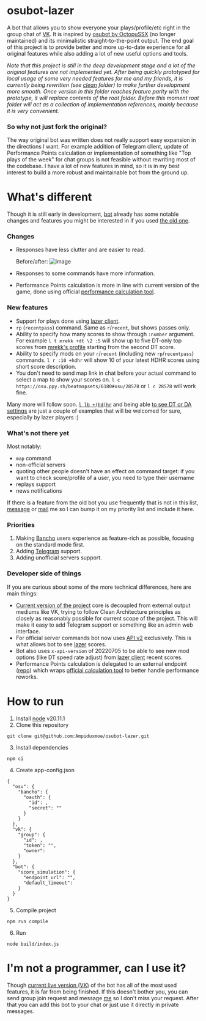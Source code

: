 # osubot-lazer
A bot that allows you to show everyone your plays/profile/etc right in the group chat of [VK](https://vk.com/).
It is inspired by [osubot by OctopuSSX](https://github.com/OctoDumb/osubot-old) (no longer maintained) and its minimalistic straight-to-the-point output. The end goal of this project is to provide better and more up-to-date experience for all original features while also adding a lot of new useful options and tools. 

*Note that this project is still in the deep development stage and a lot of the original features are not implemented yet. After being quickly prototyped for local usage of some very needed features for me and my friends, it is currently being rewritten (see [clean](https://github.com/Ampiduxmoe/osubot-lazer/tree/master/clean) folder) to make further development more smooth. Once version in this folder reaches feature parity with the prototype, it will replace contents of the root folder. Before this moment root folder will act as a collection of implementation references, mainly because it is very convenient.*

### So why not just fork the original?
The way original bot was written does not really support easy expansion in the directions I want. For example addition of Telegram client, update of Performance Points calculation or implementation of something like "Top plays of the week" for chat groups is not feasible without rewriting most of the codebase. I have a lot of new features in mind, so it is in my best interest to build a more robust and maintainable bot from the ground up.

# What's different
Though it is still early in development, [bot](https://vk.com/club224713087) already has some notable changes and features you might be interested in if you used [the old one](https://vk.com/sosubot).
### Changes
- Responses have less clutter and are easier to read.
  
  Before/after:
  ![image](https://github.com/Ampiduxmoe/osubot-lazer/assets/63016382/6c20b400-e07c-417c-8c25-76c1b266a414)
- Responses to some commands have more information.
- Performance Points calculation is more in line with current version of the game, done using official [performance calculation tool](https://github.com/ppy/osu-tools/tree/master/PerformanceCalculator).
### New features
- Support for plays done using [lazer client](https://osu.ppy.sh/wiki/en/Help_centre/Upgrading_to_lazer).
- `rp` (`recentpass`) command. Same as `r`/`recent`, but shows passes only.
- Ability to specify how many scores to show through `:number` argument. For example `l t mrekk +dt \2 :5` will show up to five DT-only top scores from [mrekk's profile](https://osu.ppy.sh/users/7562902/osu#top_ranks) starting from the second DT score.
- Ability to specify mods on your `r`/`recent` (including new `rp`/`recentpass`) commands. `l r :10 +hdhr` will show 10 of your latest HDHR scores using short score description.
- You don't need to send map link in chat before your actual command to select a map to show your scores on. `l c https://osu.ppy.sh/beatmapsets/6180#osu/28578` or `l c 28578` will work fine.

Many more will follow soon. [`l lb +(hd)hr`](https://github.com/Ampiduxmoe/osubot-lazer/commit/5b5dbed7ccdb7798ebdadc806dca4dc5558bb091#diff-8b1567a95cb62e6e3ee339e662f0e232acf4256bad6ab26fe92baf97e4b6e988R142) and being able [to see DT or DA settings](https://github.com/Ampiduxmoe/osubot-lazer/commit/b6002a46c0abc568a6e5f199cd5bdf00a7fd239b#diff-758e08a56b530f7a11c34ef4b10c71619c63474e8ffc3d2e22a0db5bc1cc8accR236-R265) are just a couple of examples that will be welcomed for sure, especially by lazer players :) 
### What's not there yet
Most notably:
- `map` command
- non-official servers
- quoting other people doesn't have an effect on command target: if you want to check score/profile of a user, you need to type their username
- replays support
- news notifications

If there is a feature from the old bot you use frequently that is not in this list, [message](https://vk.com/ampi0) or [mail](mailto:ampiduxmoe@gmail.com) me so I can bump it on my priority list and include it here.
### Priorities
1. Making [Bancho](https://osu.ppy.sh/wiki/en/Bancho_%28server%29) users experience as feature-rich as possible, focusing on the standard mode first.
2. Adding [Telegram](https://telegram.org/) support.
3. Adding unofficial servers support.
### Developer side of things
If you are curious about some of the more technical differences, here are main things:
- [Current version of the project](https://github.com/Ampiduxmoe/osubot-lazer/tree/master/clean) core is decoupled from external output mediums like VK, trying to follow Clean Architecture principles as closely as reasonably possible for current scope of the project. This will make it easy to add Telegram support or something like an admin web interface.
- For official server commands bot now uses [API v2](https://osu.ppy.sh/docs/index.html#api-versions) exclusively. This is what allows bot to see [lazer](https://osu.ppy.sh/wiki/en/Help_centre/Upgrading_to_lazer) scores.
- Bot also uses `x-api-version` of 20220705 to be able to see new mod options (like DT speed rate adjust) from [lazer client](https://osu.ppy.sh/wiki/en/Help_centre/Upgrading_to_lazer) recent scores.
- Performance Points calculation is delegated to an external endpoint ([repo](https://github.com/Ampiduxmoe/osutools-simulate-wrapper)) which wraps [official calculation tool](https://github.com/ppy/osu-tools/tree/master/PerformanceCalculator) to better handle performance reworks.

# How to run
1. Install [node](https://nodejs.org/) v20.11.1
2. Clone this repository
```
git clone git@github.com:Ampiduxmoe/osubot-lazer.git
```
3. Install dependencies
```
npm ci
```
4. Create app-config.json
```jsonc
{
  "osu": {
    "bancho": {
      "oauth": {
        "id": ,
        "secret": ""
      }
    }
  },
  "vk": {
    "group": {
      "id": ,
      "token": "",
      "owner": 
    }
  },
  "bot": {
    "score_simulation": {
      "endpoint_url": "",
      "default_timeout": 
    }
  }
}
```
5. Compile project
```
npm run compile
```
6. Run
```
node build/index.js
```

# I'm not a programmer, can I use it?
Though [current live version (VK)](https://vk.com/club224713087) of the bot has all of the most used features, it is far from being finished. If this doesn't bother you, you can send group join request and message [me](https://vk.com/ampi0) so I don't miss your request. After that you can add this bot to your chat or just use it directly in private messages.
